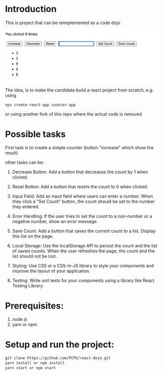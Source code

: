 # Introduction
This is project that can be reimplemented as a code dojo 

![possible_result.png](possible_result.png)

The idea, is to make the candidate build a react project from scratch, e.g. using 
```
npx create-react-app counter-app 
```
or using another fork of this repo where the actual code is removed

# Possible tasks
First task is to create a simple counter (button "increase" which show the result)

other tasks can be:

1. Decrease Button: Add a button that decreases the count by 1 when clicked.

2. Reset Button: Add a button that resets the count to 0 when clicked.

3. Input Field: Add an input field where users can enter a number. When they click a "Set Count" button, the count should be set to the number they entered.

4. Error Handling: If the user tries to set the count to a non-number or a negative number, show an error message.

5. Save Count: Add a button that saves the current count to a list. Display this list on the page.

6. Local Storage: Use the localStorage API to persist the count and the list of saved counts. When the user refreshes the page, the count and the list should not be lost.

7. Styling: Use CSS or a CSS-in-JS library to style your components and improve the layout of your application.

8. Testing: Write unit tests for your components using a library like React Testing Library.

# Prerequisites:
1. node js
2. yarn or npm

# Setup and run the project:

```
git clone https://github.com/PCPS/react-dojo.git
yarn install or npm install
yarn start or npm start
```
